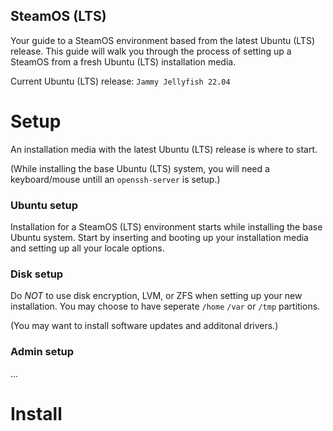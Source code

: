 SteamOS (LTS)
---
Your guide to a SteamOS environment based from the latest Ubuntu (LTS) release.
This guide will walk you through the process of setting up a SteamOS from a fresh Ubuntu (LTS) installation media.

Current Ubuntu (LTS) release: `Jammy Jellyfish 22.04`

# Setup
An installation media with the latest Ubuntu (LTS) release is where to start.

(While installing the base Ubuntu (LTS) system, you will need a keyboard/mouse untill an `openssh-server` is setup.)

### Ubuntu setup
Installation for a SteamOS (LTS) environment starts while installing the base Ubuntu system.
Start by inserting and booting up your installation media and setting up all your locale options.

### Disk setup
Do _NOT_ to use disk encryption, LVM, or ZFS when setting up your new installation.
You may choose to have seperate `/home` `/var` or `/tmp` partitions.

(You may want to install software updates and additonal drivers.)

### Admin setup
...

# Install
